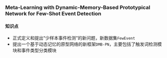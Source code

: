 ### Meta-Learning with Dynamic-Memory-Based Prototypical Network for Few-Shot Event Detection

#### 知识点

- 正式定义和提出“少样本事件检测”的新问题，新数据集`FewEvent`
- 提出一个基于动态记忆的原型网络的新框架`DMB-PN`，主要包括了触发词检测模块和事件类型分类模块

#### 